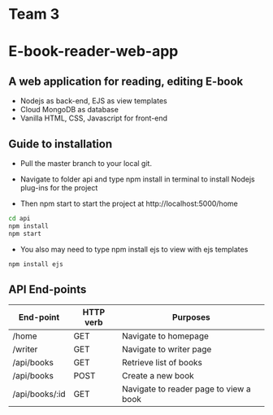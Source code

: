 # Team 3

# E-book-reader-web-app
## A web application for reading, editing E-book


- Nodejs as back-end, EJS as view templates
- Cloud MongoDB as database
- Vanilla HTML, CSS, Javascript for front-end

## Guide to installation

- Pull the master branch to your local git.

- Navigate to folder api and type npm install in terminal to install Nodejs plug-ins for the project
- Then npm start to start the project at http://localhost:5000/home

```sh
cd api
npm install
npm start
```

- You also may need to type npm install ejs to view with ejs templates 

```sh
npm install ejs
```

## API End-points



| End-point | HTTP verb | Purposes 
| ------ | ------ | ------|
| /home | GET | Navigate to homepage
| /writer | GET | Navigate to writer page
| /api/books | GET | Retrieve list of books
| /api/books | POST | Create a new book
| /api/books/:id | GET | Navigate to reader page to view a book




